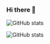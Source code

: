 ### Hi there 👋

<!--
**sarfraznawaz2005/sarfraznawaz2005** is a ✨ _special_ ✨ repository because its `README.md` (this file) appears on your GitHub profile.

Here are some ideas to get you started:

- 🔭 I’m currently working on ...
- 🌱 I’m currently learning ...
- 👯 I’m looking to collaborate on ...
- 🤔 I’m looking for help with ...
- 💬 Ask me about ...
- 📫 How to reach me: ...
- 😄 Pronouns: ...
- ⚡ Fun fact: ...
-->

![GitHub stats](https://github-readme-stats.vercel.app/api?username=sarfraznawaz2005&show_icons=true)

![GitHub stats](https://github-readme-stats.vercel.app/api/top-langs/?username=sarfraznawaz2005&layout=compact&show_icons=true&langs_count=10)
